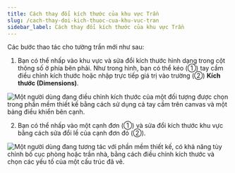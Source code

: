 ```yaml
---
title: Cách thay đổi kích thước của khu vực Trần
slug: /cach-thay-doi-kich-thuoc-cua-khu-vuc-tran
sidebar_label: Cách thay đổi kích thước của khu vực Trần
---
```


Các bước thao tác cho tường trần mới như sau:

1. Bạn có thể nhấp vào khu vực và sửa đổi kích thước hình dạng trong cột thông số ở phía bên phải. Như trong hình, bạn có thể kéo (①) tay cầm điều chỉnh kích thước hoặc nhập trực tiếp giá trị vào trường (②) **Kích thước (Dimensions)**.

![Một người dùng đang điều chỉnh kích thước của một đối tượng được chọn trong phần mềm thiết kế bằng cách sử dụng cả tay cầm trên canvas và một bảng điều khiển bên cạnh.](https://storage.googleapis.com/jegavn_kb/images/21e34b29-7b43-4399-9b0d-bb1c1327abc0.png)

2. Bạn có thể nhấp vào một cạnh đơn (①) và sửa đổi kích thước khu vực bằng cách sửa đổi lề của cạnh đơn đó (②).

![Một người dùng đang tương tác với phần mềm thiết kế, có khả năng tùy chỉnh bố cục phòng hoặc trần nhà, bằng cách điều chỉnh kích thước và chọn các yếu tố của một cấu trúc đã vẽ.](https://storage.googleapis.com/jegavn_kb/images/4f6dd40b-c1eb-4432-9ae4-b2c16613af5d.png)